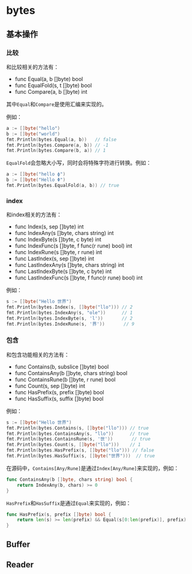 # bytes

## 基本操作

### 比较

和比较相关的方法有：

- func Equal(a, b []byte) bool
- func EqualFold(s, t []byte) bool
- func Compare(a, b []byte) int

其中`Equal`和`Compare`是使用汇编来实现的。

例如：

```go
a := []byte("hello")
b := []byte("world")
fmt.Println(bytes.Equal(a, b))   // false
fmt.Println(bytes.Compare(a, b)) // -1
fmt.Println(bytes.Compare(b, a)) // 1
```

`EqualFold`会忽略大小写，同时会将特殊字符进行转换。例如：

```go
a := []byte("hello ϕ")
b := []byte("Hello Φ")
fmt.Println(bytes.EqualFold(a, b)) // true
```

### index

和index相关的方法有：

- func Index(s, sep []byte) int
- func IndexAny(s []byte, chars string) int
- func IndexByte(s []byte, c byte) int
- func IndexFunc(s []byte, f func(r rune) bool) int
- func IndexRune(s []byte, r rune) int
- func LastIndex(s, sep []byte) int
- func LastIndexAny(s []byte, chars string) int
- func LastIndexByte(s []byte, c byte) int
- func LastIndexFunc(s []byte, f func(r rune) bool) int

例如：

```go
s := []byte("Hello 世界")
fmt.Println(bytes.Index(s, []byte("llo"))) // 2
fmt.Println(bytes.IndexAny(s, "ole"))      // 1
fmt.Println(bytes.IndexByte(s, 'l'))       // 2
fmt.Println(bytes.IndexRune(s, '界'))       // 9
```

### 包含

和包含功能相关的方法有：

- func Contains(b, subslice []byte) bool
- func ContainsAny(b []byte, chars string) bool
- func ContainsRune(b []byte, r rune) bool
- func Count(s, sep []byte) int
- func HasPrefix(s, prefix []byte) bool
- func HasSuffix(s, suffix []byte) bool

例如：

```go
s := []byte("Hello 世界")
fmt.Println(bytes.Contains(s, []byte("llo"))) // true
fmt.Println(bytes.ContainsAny(s, "llo"))      // true
fmt.Println(bytes.ContainsRune(s, '世'))       // true
fmt.Println(bytes.Count(s, []byte("llo")))    // 1
fmt.Println(bytes.HasPrefix(s, []byte("llo"))) // false
fmt.Println(bytes.HasSuffix(s, []byte("世界")))  // true
```

在源码中，`Contains[Any/Rune]`是通过`Index[Any/Rune]`来实现的，例如：

```go
func ContainsAny(b []byte, chars string) bool {
    return IndexAny(b, chars) >= 0
}
```

`HasPrefix`和`HasSuffix`是通过`Equal`来实现的，例如：

```go
func HasPrefix(s, prefix []byte) bool {
    return len(s) >= len(prefix) && Equal(s[0:len(prefix)], prefix)
}
```

## Buffer

## Reader